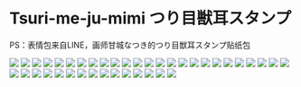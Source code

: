 # Tsuri-me-ju-mimi つり目獣耳スタンプ

PS：表情包来自LINE，画师甘城なつき的つり目獣耳スタンプ贴纸包

![](https://cdn.jsdelivr.net/gh/2x-ercha/twikoo-magic@1.0/image/Tsuri-me-ju_mimi/10753776_key@2x.png)
![](https://cdn.jsdelivr.net/gh/2x-ercha/twikoo-magic@1.0/image/Tsuri-me-ju_mimi/10753777_key@2x.png)
![](https://cdn.jsdelivr.net/gh/2x-ercha/twikoo-magic@1.0/image/Tsuri-me-ju_mimi/10753778_key@2x.png)
![](https://cdn.jsdelivr.net/gh/2x-ercha/twikoo-magic@1.0/image/Tsuri-me-ju_mimi/10753779_key@2x.png)
![](https://cdn.jsdelivr.net/gh/2x-ercha/twikoo-magic@1.0/image/Tsuri-me-ju_mimi/10753780_key@2x.png)
![](https://cdn.jsdelivr.net/gh/2x-ercha/twikoo-magic@1.0/image/Tsuri-me-ju_mimi/10753781_key@2x.png)
![](https://cdn.jsdelivr.net/gh/2x-ercha/twikoo-magic@1.0/image/Tsuri-me-ju_mimi/10753782_key@2x.png)
![](https://cdn.jsdelivr.net/gh/2x-ercha/twikoo-magic@1.0/image/Tsuri-me-ju_mimi/10753783_key@2x.png)
![](https://cdn.jsdelivr.net/gh/2x-ercha/twikoo-magic@1.0/image/Tsuri-me-ju_mimi/10753784_key@2x.png)
![](https://cdn.jsdelivr.net/gh/2x-ercha/twikoo-magic@1.0/image/Tsuri-me-ju_mimi/10753785_key@2x.png)
![](https://cdn.jsdelivr.net/gh/2x-ercha/twikoo-magic@1.0/image/Tsuri-me-ju_mimi/10753786_key@2x.png)
![](https://cdn.jsdelivr.net/gh/2x-ercha/twikoo-magic@1.0/image/Tsuri-me-ju_mimi/10753787_key@2x.png)
![](https://cdn.jsdelivr.net/gh/2x-ercha/twikoo-magic@1.0/image/Tsuri-me-ju_mimi/10753788_key@2x.png)
![](https://cdn.jsdelivr.net/gh/2x-ercha/twikoo-magic@1.0/image/Tsuri-me-ju_mimi/10753789_key@2x.png)
![](https://cdn.jsdelivr.net/gh/2x-ercha/twikoo-magic@1.0/image/Tsuri-me-ju_mimi/10753790_key@2x.png)
![](https://cdn.jsdelivr.net/gh/2x-ercha/twikoo-magic@1.0/image/Tsuri-me-ju_mimi/10753791_key@2x.png)
![](https://cdn.jsdelivr.net/gh/2x-ercha/twikoo-magic@1.0/image/Tsuri-me-ju_mimi/10753792_key@2x.png)
![](https://cdn.jsdelivr.net/gh/2x-ercha/twikoo-magic@1.0/image/Tsuri-me-ju_mimi/10753793_key@2x.png)
![](https://cdn.jsdelivr.net/gh/2x-ercha/twikoo-magic@1.0/image/Tsuri-me-ju_mimi/10753794_key@2x.png)
![](https://cdn.jsdelivr.net/gh/2x-ercha/twikoo-magic@1.0/image/Tsuri-me-ju_mimi/10753795_key@2x.png)
![](https://cdn.jsdelivr.net/gh/2x-ercha/twikoo-magic@1.0/image/Tsuri-me-ju_mimi/10753796_key@2x.png)
![](https://cdn.jsdelivr.net/gh/2x-ercha/twikoo-magic@1.0/image/Tsuri-me-ju_mimi/10753797_key@2x.png)
![](https://cdn.jsdelivr.net/gh/2x-ercha/twikoo-magic@1.0/image/Tsuri-me-ju_mimi/10753798_key@2x.png)
![](https://cdn.jsdelivr.net/gh/2x-ercha/twikoo-magic@1.0/image/Tsuri-me-ju_mimi/10753799_key@2x.png)
![](https://cdn.jsdelivr.net/gh/2x-ercha/twikoo-magic@1.0/image/Tsuri-me-ju_mimi/10753800_key@2x.png)
![](https://cdn.jsdelivr.net/gh/2x-ercha/twikoo-magic@1.0/image/Tsuri-me-ju_mimi/10753801_key@2x.png)
![](https://cdn.jsdelivr.net/gh/2x-ercha/twikoo-magic@1.0/image/Tsuri-me-ju_mimi/10753802_key@2x.png)
![](https://cdn.jsdelivr.net/gh/2x-ercha/twikoo-magic@1.0/image/Tsuri-me-ju_mimi/10753803_key@2x.png)
![](https://cdn.jsdelivr.net/gh/2x-ercha/twikoo-magic@1.0/image/Tsuri-me-ju_mimi/10753804_key@2x.png)
![](https://cdn.jsdelivr.net/gh/2x-ercha/twikoo-magic@1.0/image/Tsuri-me-ju_mimi/10753805_key@2x.png)
![](https://cdn.jsdelivr.net/gh/2x-ercha/twikoo-magic@1.0/image/Tsuri-me-ju_mimi/10753806_key@2x.png)
![](https://cdn.jsdelivr.net/gh/2x-ercha/twikoo-magic@1.0/image/Tsuri-me-ju_mimi/10753807_key@2x.png)
![](https://cdn.jsdelivr.net/gh/2x-ercha/twikoo-magic@1.0/image/Tsuri-me-ju_mimi/10753808_key@2x.png)
![](https://cdn.jsdelivr.net/gh/2x-ercha/twikoo-magic@1.0/image/Tsuri-me-ju_mimi/10753809_key@2x.png)
![](https://cdn.jsdelivr.net/gh/2x-ercha/twikoo-magic@1.0/image/Tsuri-me-ju_mimi/10753810_key@2x.png)
![](https://cdn.jsdelivr.net/gh/2x-ercha/twikoo-magic@1.0/image/Tsuri-me-ju_mimi/10753811_key@2x.png)
![](https://cdn.jsdelivr.net/gh/2x-ercha/twikoo-magic@1.0/image/Tsuri-me-ju_mimi/10753812_key@2x.png)
![](https://cdn.jsdelivr.net/gh/2x-ercha/twikoo-magic@1.0/image/Tsuri-me-ju_mimi/10753813_key@2x.png)
![](https://cdn.jsdelivr.net/gh/2x-ercha/twikoo-magic@1.0/image/Tsuri-me-ju_mimi/10753814_key@2x.png)
![](https://cdn.jsdelivr.net/gh/2x-ercha/twikoo-magic@1.0/image/Tsuri-me-ju_mimi/10753815_key@2x.png)
